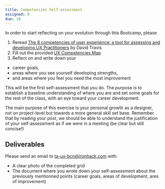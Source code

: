 ```yaml
---
title: Competencies Self-assessment
assigned: 9
due: 10
---
```


In order to start reflecting on your evolution through this Bootcamp, please

1. Reread [The 8 competencies of user experience: a tool for assessing and developing UX Practitioners](https://www.userfocus.co.uk/articles/8-competencies-of-user-experience.html) by David Travis
2. Fill out the provided [UX Competencies Map](https://www.userfocus.co.uk/pdf/competency-map.pdf)
3. Reflect on and write down your
  - career goals,
  - areas where you see yourself developing strengths,
  - and areas where you feel you need the most improvement

This will be the first self-assessment that you do. The purpose is to establish a baseline understanding of where you are and set some goals for the rest of the class, with an eye toward your career development.

The main purpose of this exercise is your personal growth as a designer, not on project-level but towards a more general skill set base. Remember that by reading your post, we should be able to understand the justification of your self-assessment as if we were in a meeting (be clear but still concise!)


Deliverables
------------

Please send an email to ta-ux-bcn@ironhack.com with:

- A clear photo of the completed grid
- The document where you wrote down your self-assessment about the previously mentionned points (career goals, areas of development, ares of improvement)
